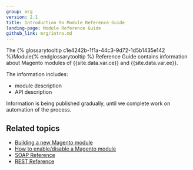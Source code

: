 ```yaml
---
group: mrg
version: 2.1
title: Introduction to Module Reference Guide
landing-page: Module Reference Guide
github_link: mrg/intro.md
---
```


The {% glossarytooltip c1e4242b-1f1a-44c3-9d72-1d5b1435e142 %}Module{% endglossarytooltip %} Reference Guide contains information about Magento modules of {{site.data.var.ce}}
 and {{site.data.var.ee}}.

The information includes:

- module description
- API description

Information is being published gradually, until we complete work on automation of the process.

<h2>Related topics</h2>

* <a href="{{ page.baseurl }}/extension-dev-guide/bk-extension-dev-guide.html">Building a new Magento module</a>
* <a href="{{ page.baseurl }}/install-gde/install/cli/install-cli-subcommands-enable.html">How to enable/disable a Magento module</a>
* <a href="{{ page.baseurl }}/soap/bk-soap.html">SOAP Reference</a>
* <a href="{{ page.baseurl }}/rest/bk-rest.html">REST Reference</a>
